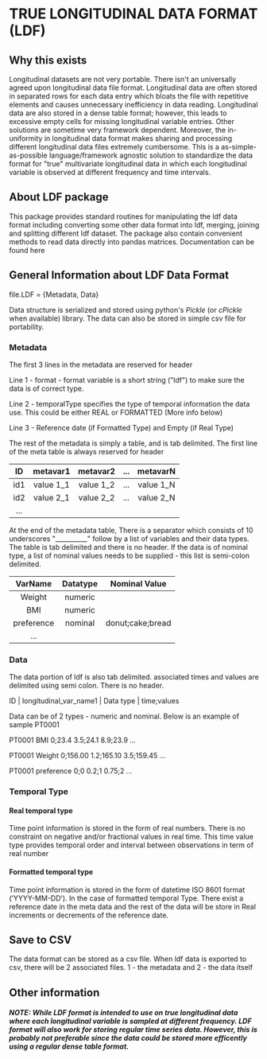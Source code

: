 # TRUE LONGITUDINAL DATA FORMAT (LDF)

## Why this exists
Longitudinal datasets are not very portable. There isn't an universally agreed upon longitudinal data file format. Longitudinal data are often stored in separated rows for each data entry which bloats the file with repetitive elements and causes unnecessary inefficiency in data reading. Longitudinal data are also stored in a dense table format; however, this leads to excessive empty cells for missing longitudinal variable entries. Other solutions are sometime very framework dependent. Moreover, the in-uniformity in longitudinal data format makes sharing and processing different longitudinal data files extremely cumbersome. This is a as-simple-as-possible language/framework agnostic solution to standardize the data format for "true" multivariate longitudinal data in which each longitudinal variable is observed at different frequency and time intervals.

## About LDF package
This package provides standard routines for manipulating the ldf data format including converting some other data format into ldf, merging, joining and splitting different ldf dataset. The package also contain convenient methods to read data directly into pandas matrices. Documentation can be found here

## General Information about LDF Data Format
file.LDF = {Metadata, Data}

Data structure is serialized and stored using python's _Pickle_ (or _cPickle_ when available) library. The data can also be stored in simple csv file for portability.

### Metadata
The first 3 lines in the metadata are reserved for header

Line 1 - format - format variable is a short string ("ldf") to make sure the data is of correct type.

Line 2 - temporalType specifies the type of temporal information the data use. This could be either REAL or FORMATTED (More info below)

Line 3 - Reference date (if Formatted Type) and Empty (if Real Type)

The rest of the metadata is simply a table, and is tab delimited. The first line of the meta table is always reserved for header

| ID |  metavar1  |  metavar2  |  ... | metavarN |
|:---:|:----------:|:----------:|:----:|:--------:|
| id1 | value 1_1 | value 1_2 | ... | value 1_N |
| id2 | value 2_1 | value 2_2 | ... | value 2_N |
|... |||||
 
 At the end of the metadata table, There is a separator which consists of 10 underscores "__________" follow by a list of variables and their data types. The table is tab delimited and there is no header. If the data is of nominal type, a list of nominal values needs to be supplied - this list is semi-colon delimited.
 
 | VarName | Datatype | Nominal Value |
 |:-------:|:--------:|:-------------:|
 | Weight  | numeric  ||
 | BMI     | numeric  ||
 | preference  | nominal  |donut;cake;bread |
 |...|||
 
### Data
The data portion of ldf is also tab delimited. associated times and values are delimited using semi colon. There is no header.

ID | longitudinal_var_name1 | Data type | time;values

Data can be of 2 types - numeric and nominal. Below is an example of sample PT0001

PT0001      BMI      0;23.4     3.5;24.1      8.9;23.9      ...

PT0001      Weight     0;156.00      1.2;165.10      3.5;159.45      ...

PT0001      preference  0;0     0.2;1       0.75;2          ...

### Temporal Type
#### Real temporal type
Time point information is stored in the form of real numbers. There is no constraint on negative and/or fractional values in real time. This time value type provides temporal order and interval between observations in term of real  number

#### Formatted temporal type
Time point information is stored in the form of datetime ISO 8601 format (‘YYYY-MM-DD’). In the case of formatted temporal Type. There exist a reference date in the meta data and the rest of the data will be store in Real increments or decrements of the reference date.  

## Save to CSV

The data format can be stored as a csv file. When ldf data is exported to csv, there will be 2 associated files. 1 - the metadata and 2 - the data itself

## Other information
##### NOTE: While LDF format is intended to use on true longitudinal data where each longitudinal variable is sampled at different frequency. LDF format will also work for storing regular time series data. However, this is probably not preferable since the data could be stored more efficently using a regular dense table format.
